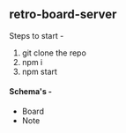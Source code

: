 ## retro-board-server

Steps to start - 

1. git clone the repo
2. npm i
3. npm start

#### Schema's -

* Board
* Note
